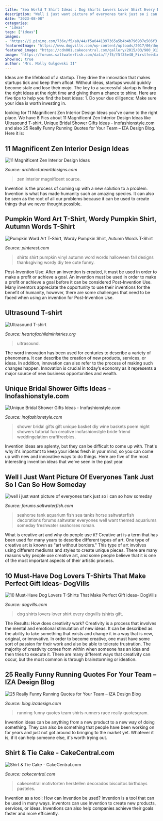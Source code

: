 ```yaml
---
title: "Sea World T Shirt Ideas : Dog Shirts Lovers Lover Shirt Every Dogvills Tshirts Gift"
description: "Well i just want picture of everyones tank just so i can so how someday"
date: "2023-08-08"
categories:
- "ideas"
tags: ["ideas"]
images:
- "https://i.pinimg.com/736x/f5/a0/44/f5a0441397365a5b4b4b796937e506f3.jpg"
featuredImage: "https://www.dogvills.com/wp-content/uploads/2017/06/dog-lovers-tshirts.jpg"
featured_image: "https://cdn001.cakecentral.com/gallery/2015/03/900_913937Aols_shirt-amp-tie-cake.jpg"
image: "https://forums.saltwaterfish.com/data/f/f5/f5f35e40_Firstfeedinginnewhome012.jpeg"
ShowToc: true
author: "Mrs. Molly Gulgowski II"
---
```



Ideas are the lifeblood of a startup. They drive the innovation that makes startups tick and keep them afloat. Without ideas, startups would quickly become stale and lose their mojo. The key to a successful startup is finding the right ideas at the right time and giving them a chance to shine. Here are five tips to help you find the best ideas: 1. Do your due diligence: Make sure your idea is worth investing in.

	

		
looking for 11 Magnificent Zen Interior Design Ideas you've came to the right place. We have 8 Pics about 11 Magnificent Zen Interior Design Ideas like Ultrasound T-shirt, Unique Bridal Shower Gifts Ideas - Inofashionstyle.com and also 25 Really Funny Running Quotes for Your Team – IZA Design Blog. Here it is:
		
    
## 11 Magnificent Zen Interior Design Ideas

<img loading=lazy src="https://www.architectureartdesigns.com/wp-content/uploads/2014/12/81.jpeg" onerror="this.onerror=null;this.src='https://tse4.mm.bing.net/th?id=OIP.86SV6z6i5W4IHHtmHECeNAHaLH&amp;pid=15.1';" alt="11 Magnificent Zen Interior Design Ideas">

_Source: architectureartdesigns.com_

>zen interior magnificent source. 

	

Invention is the process of coming up with a new solution to a problem. Invention is what has made humanity such an amazing species. It can also be seen as the root of all our problems because it can be used to create things that we never thought possible.

    
## Pumpkin Word Art T-Shirt, Wordy Pumpkin Shirt, Autumn Words T-Shirt

<img loading=lazy src="https://i.pinimg.com/736x/f5/a0/44/f5a0441397365a5b4b4b796937e506f3.jpg" onerror="this.onerror=null;this.src='https://tse1.mm.bing.net/th?id=OIP.EMwJ4MEQld4vi4pxLcEtZQHaJ4&amp;pid=15.1';" alt="Pumpkin Word Art T-Shirt, Wordy Pumpkin Shirt, Autumn Words T-Shirt">

_Source: pinterest.com_

>shirts shirt pumpkin vinyl autumn word words halloween fall designs thanksgiving wordy diy tee cute funny. 

	

Post-Invention Use: After an invention is created, it must be used in order to make a profit or achieve a goal.
An invention must be used in order to make a profit or achieve a goal before it can be considered Post-Invention Use. Many inventors appreciate the opportunity to use their inventions for the benefit of humanity, however, there are some challenges that need to be faced when using an invention for Post-Invention Use.

    
## Ultrasound T-shirt

<img loading=lazy src="http://www.heartofachildministries.org/uploads/1/5/7/5/15753292/s632982281610967908_p68_i4_w3024.jpeg?width=640" onerror="this.onerror=null;this.src='https://tse4.mm.bing.net/th?id=OIP.b-JC6jg8MPywI1Y_EIMquQHaJ3&amp;pid=15.1';" alt="Ultrasound T-shirt">

_Source: heartofachildministries.org_

>ultrasound. 

	

The word innovation has been used for centuries to describe a variety of phenomena. It can describe the creation of new products, services, or ideas. In addition, innovation can also refer to the process of making such changes happen. Innovation is crucial in today’s economy as it represents a major source of new business opportunities and wealth.

    
## Unique Bridal Shower Gifts Ideas - Inofashionstyle.com

<img loading=lazy src="https://www.inofashionstyle.com/wp-content/uploads/unique-bridal-shower-gifts-ideas.jpg" onerror="this.onerror=null;this.src='https://tse4.mm.bing.net/th?id=OIP.8NmliZF-1KKGTaQ9SPsDHAHaE6&amp;pid=15.1';" alt="Unique Bridal Shower Gifts Ideas - Inofashionstyle.com">

_Source: inofashionstyle.com_

>shower bridal gifts gift unique basket diy wine baskets poem night showers tutorial fun creative inofashionstyle bride friend weddingelation craftfreebies. 

	

Invention ideas are aplenty, but they can be difficult to come up with. That's why it's important to keep your ideas fresh in your mind, so you can come up with new and innovative ways to do things. Here are five of the most interesting invention ideas that we've seen in the past year.

    
## Well I Just Want Picture Of Everyones Tank Just So I Can So How Someday

<img loading=lazy src="https://forums.saltwaterfish.com/data/f/f5/f5f35e40_Firstfeedinginnewhome012.jpeg" onerror="this.onerror=null;this.src='https://tse4.mm.bing.net/th?id=OIP.gsox57ZeQYyB6vzk3ZDMIgHaF8&amp;pid=15.1';" alt="well i just want picture of everyones tank just so i can so how someday">

_Source: forums.saltwaterfish.com_

>seahorse tank aquarium fish sea tanks horse saltwaterfish decorations forums saltwater everyones well want themed aquariums someday freshwater seahorses roman. 

	

What is creative art and why do people use it?
Creative art is a term that has been used for many years to describe different types of art. One type of creative art is known as "art without borders." This type of art involves using different mediums and styles to create unique pieces. There are many reasons why people use creative art, and some people believe that it is one of the most important aspects of their artistic process.

    
## 10 Must-Have Dog Lovers T-Shirts That Make Perfect Gift Ideas- DogVills

<img loading=lazy src="https://www.dogvills.com/wp-content/uploads/2017/06/dog-lovers-tshirts.jpg" onerror="this.onerror=null;this.src='https://tse2.mm.bing.net/th?id=OIP.6uTREDsjfznIJ1jlVQvYtACyFe&amp;pid=15.1';" alt="10 Must-Have Dog Lovers T-Shirts That Make Perfect Gift ideas- DogVills">

_Source: dogvills.com_

>dog shirts lovers lover shirt every dogvills tshirts gift. 

	

The Results: How does creativity work?
Creativity is a process that involves the mental and emotional stimulation of new ideas. It can be described as the ability to take something that exists and change it in a way that is new, original, or innovative. In order to become creative, one must have some sort of passion for their work and also be able to tolerate frustration. The majority of creativity comes from within when someone has an idea and then tries to execute it. There are many different ways that creativity can occur, but the most common is through brainstorming or ideation.

    
## 25 Really Funny Running Quotes For Your Team – IZA Design Blog

<img loading=lazy src="http://blog.izadesign.com/wp-content/uploads/2015/07/25-really-funny-running-quotes-for-team-shirts.jpg" onerror="this.onerror=null;this.src='https://tse1.mm.bing.net/th?id=OIP.yJYDQncczldKxjb1T_20WAHaEk&amp;pid=15.1';" alt="25 Really Funny Running Quotes for Your Team – IZA Design Blog">

_Source: blog.izadesign.com_

>running funny quotes team shirts runners race really quotesgram. 

	

Invention ideas can be anything from a new product to a new way of doing something. They can also be something that people have been working on for years and just not got around to bringing to the market yet. Whatever it is, if it can help someone else, it's worth trying out.

    
## Shirt &amp; Tie Cake - CakeCentral.com

<img loading=lazy src="https://cdn001.cakecentral.com/gallery/2015/03/900_913937Aols_shirt-amp-tie-cake.jpg" onerror="this.onerror=null;this.src='https://tse4.mm.bing.net/th?id=OIP.np4ojl50pmgZCbwJQDO7igHaJ4&amp;pid=15.1';" alt="Shirt &amp; Tie Cake - CakeCentral.com">

_Source: cakecentral.com_

>cakecentral motivtorten herstellen decorados biscoitos birthdays pasteles. 

	

Invention as a tool: How can Invention be used?
Invention is a tool that can be used in many ways. inventors can use Invention to create new products, services, or ideas. Inventions can also help companies achieve their goals faster and more efficiently.


